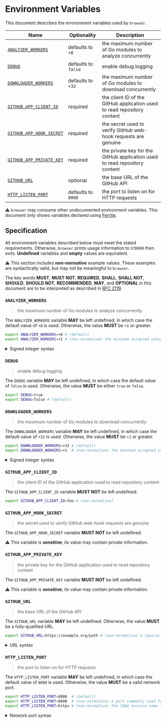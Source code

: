 # Environment Variables

This document describes the environment variables used by `browser`.

| Name                       | Optionality         | Description                                                                |
| -------------------------- | ------------------- | -------------------------------------------------------------------------- |
| [`ANALYZER_WORKERS`]       | defaults to `+8`    | the maximum number of Go modules to analyze concurrently                   |
| [`DEBUG`]                  | defaults to `false` | enable debug logging                                                       |
| [`DOWNLOADER_WORKERS`]     | defaults to `+32`   | the maximum number of Go modules to download concurrently                  |
| [`GITHUB_APP_CLIENT_ID`]   | required            | the client ID of the GitHub application used to read repository content    |
| [`GITHUB_APP_HOOK_SECRET`] | required            | the secret used to verify GitHub web-hook requests are genuine             |
| [`GITHUB_APP_PRIVATE_KEY`] | required            | the private key for the GitHub application used to read repository content |
| [`GITHUB_URL`]             | optional            | the base URL of the GitHub API                                             |
| [`HTTP_LISTEN_PORT`]       | defaults to `8080`  | the port to listen on for HTTP requests                                    |

⚠️ `browser` may consume other undocumented environment variables. This document
only shows variables declared using [Ferrite].

## Specification

All environment variables described below must meet the stated requirements.
Otherwise, `browser` prints usage information to `STDERR` then exits.
**Undefined** variables and **empty** values are equivalent.

⚠️ This section includes **non-normative** example values. These examples are
syntactically valid, but may not be meaningful to `browser`.

The key words **MUST**, **MUST NOT**, **REQUIRED**, **SHALL**, **SHALL NOT**,
**SHOULD**, **SHOULD NOT**, **RECOMMENDED**, **MAY**, and **OPTIONAL** in this
document are to be interpreted as described in [RFC 2119].

### `ANALYZER_WORKERS`

> the maximum number of Go modules to analyze concurrently

The `ANALYZER_WORKERS` variable **MAY** be left undefined, in which case the
default value of `+8` is used. Otherwise, the value **MUST** be `+1` or greater.

```bash
export ANALYZER_WORKERS=+8 # (default)
export ANALYZER_WORKERS=+1 # (non-normative) the minimum accepted value
```

<details>
<summary>Signed integer syntax</summary>

Signed integers can only be specified using decimal notation. A leading positive
sign (`+`) is **OPTIONAL**. A leading negative sign (`-`) is **REQUIRED** in
order to specify a negative value.

Internally, the `ANALYZER_WORKERS` variable is represented using a signed 64-bit
integer type (`int`); any value that overflows this data-type is invalid.

</details>

### `DEBUG`

> enable debug logging

The `DEBUG` variable **MAY** be left undefined, in which case the default value
of `false` is used. Otherwise, the value **MUST** be either `true` or `false`.

```bash
export DEBUG=true
export DEBUG=false # (default)
```

### `DOWNLOADER_WORKERS`

> the maximum number of Go modules to download concurrently

The `DOWNLOADER_WORKERS` variable **MAY** be left undefined, in which case the
default value of `+32` is used. Otherwise, the value **MUST** be `+1` or
greater.

```bash
export DOWNLOADER_WORKERS=+32 # (default)
export DOWNLOADER_WORKERS=+1  # (non-normative) the minimum accepted value
```

<details>
<summary>Signed integer syntax</summary>

Signed integers can only be specified using decimal notation. A leading positive
sign (`+`) is **OPTIONAL**. A leading negative sign (`-`) is **REQUIRED** in
order to specify a negative value.

Internally, the `DOWNLOADER_WORKERS` variable is represented using a signed 64-
bit integer type (`int`); any value that overflows this data-type is invalid.

</details>

### `GITHUB_APP_CLIENT_ID`

> the client ID of the GitHub application used to read repository content

The `GITHUB_APP_CLIENT_ID` variable **MUST NOT** be left undefined.

```bash
export GITHUB_APP_CLIENT_ID=foo # (non-normative)
```

### `GITHUB_APP_HOOK_SECRET`

> the secret used to verify GitHub web-hook requests are genuine

The `GITHUB_APP_HOOK_SECRET` variable **MUST NOT** be left undefined.

⚠️ This variable is **sensitive**; its value may contain private information.

### `GITHUB_APP_PRIVATE_KEY`

> the private key for the GitHub application used to read repository content

The `GITHUB_APP_PRIVATE_KEY` variable **MUST NOT** be left undefined.

⚠️ This variable is **sensitive**; its value may contain private information.

### `GITHUB_URL`

> the base URL of the GitHub API

The `GITHUB_URL` variable **MAY** be left undefined. Otherwise, the value
**MUST** be a fully-qualified URL.

```bash
export GITHUB_URL=https://example.org/path # (non-normative) a typical URL for a web page
```

<details>
<summary>URL syntax</summary>

A fully-qualified URL includes both a scheme (protocol) and a hostname. URLs are
not necessarily web addresses; `https://example.org` and
`mailto:contact@example.org` are both examples of fully-qualified URLs.

</details>

### `HTTP_LISTEN_PORT`

> the port to listen on for HTTP requests

The `HTTP_LISTEN_PORT` variable **MAY** be left undefined, in which case the
default value of `8080` is used. Otherwise, the value **MUST** be a valid
network port.

```bash
export HTTP_LISTEN_PORT=8080  # (default)
export HTTP_LISTEN_PORT=8000  # (non-normative) a port commonly used for private web servers
export HTTP_LISTEN_PORT=https # (non-normative) the IANA service name that maps to port 443
```

<details>
<summary>Network port syntax</summary>

Ports may be specified as a numeric value no greater than `65535`.
Alternatively, a service name can be used. Service names are resolved against
the system's service database, typically located in the `/etc/service` file on
UNIX-like systems. Standard service names are published by IANA.

</details>

<!-- references -->

[`analyzer_workers`]: #ANALYZER_WORKERS
[`debug`]: #DEBUG
[`downloader_workers`]: #DOWNLOADER_WORKERS
[ferrite]: https://github.com/dogmatiq/ferrite
[`github_app_client_id`]: #GITHUB_APP_CLIENT_ID
[`github_app_hook_secret`]: #GITHUB_APP_HOOK_SECRET
[`github_app_private_key`]: #GITHUB_APP_PRIVATE_KEY
[`github_url`]: #GITHUB_URL
[`http_listen_port`]: #HTTP_LISTEN_PORT
[rfc 2119]: https://www.rfc-editor.org/rfc/rfc2119.html
